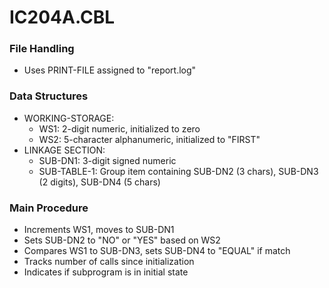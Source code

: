 # IC204A.CBL

### File Handling
- Uses PRINT-FILE assigned to "report.log"

### Data Structures
- WORKING-STORAGE:
  - WS1: 2-digit numeric, initialized to zero
  - WS2: 5-character alphanumeric, initialized to "FIRST"
- LINKAGE SECTION:
  - SUB-DN1: 3-digit signed numeric
  - SUB-TABLE-1: Group item containing SUB-DN2 (3 chars), SUB-DN3 (2 digits), SUB-DN4 (5 chars)

### Main Procedure
- Increments WS1, moves to SUB-DN1
- Sets SUB-DN2 to "NO" or "YES" based on WS2
- Compares WS1 to SUB-DN3, sets SUB-DN4 to "EQUAL" if match
- Tracks number of calls since initialization
- Indicates if subprogram is in initial state
